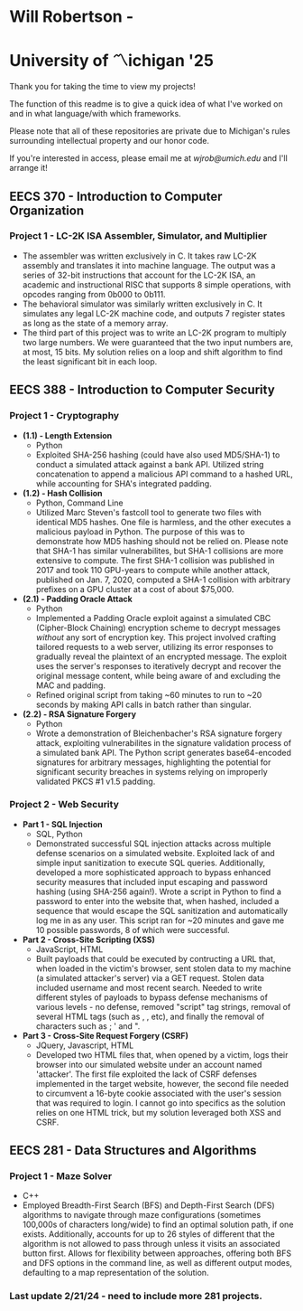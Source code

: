 
# Will Robertson - 
# University of 〽️ichigan '25
Thank you for taking the time to view my projects!

The function of this readme is to give a quick idea of what I've worked on and in what language/with which frameworks.

Please note that all of these repositories are private due to Michigan's rules surrounding intellectual property and our honor code.

If you're interested in access, please email me at _wjrob@umich.edu_ and I'll arrange it!









## EECS 370 - Introduction to Computer Organization
### Project 1 - LC-2K ISA Assembler, Simulator, and Multiplier
- The assembler was written exclusively in C. It takes raw LC-2K assembly and translates it into machine language. The output was a series of 32-bit instructions that account for the LC-2K ISA, an academic and instructional RISC that supports 8 simple operations, with opcodes ranging from 0b000 to 0b111.
- The behavioral simulator was similarly written exclusively in C. It simulates any legal LC-2K machine code, and outputs 7 register states as long as the state of a memory array.
- The third part of this project was to write an LC-2K program to multiply two large numbers. We were guaranteed that the two input numbers are, at most, 15 bits. My solution relies on a loop and shift algorithm to find the least significant bit in each loop.

## EECS 388 - Introduction to Computer Security
### Project 1 - Cryptography
-  **(1.1) - Length Extension**
    - Python
    - Exploited SHA-256 hashing (could have also used MD5/SHA-1) to conduct a simulated attack against a bank API. Utilized string concatenation to append a malicious API command to a hashed URL, while accounting for SHA's integrated padding.
- **(1.2) - Hash Collision**
    - Python, Command Line
    - Utilized Marc Steven's fastcoll tool to generate two files with identical MD5 hashes. One file is harmless, and the other executes a malicious payload in Python. The purpose of this was to demonstrate how MD5 hashing should not be relied on. Please note that SHA-1 has similar vulnerabilites, but SHA-1 collisions are more extensive to compute. The first SHA-1 collision was published in 2017 and took 110 GPU-years to compute while another attack, published on Jan. 7, 2020, computed a SHA-1 collision with arbitrary prefixes on a GPU cluster at a cost of about $75,000.
- **(2.1) - Padding Oracle Attack**
    - Python
    - Implemented a Padding Oracle exploit against a simulated CBC (Cipher-Block Chaining) encryption scheme to decrypt messages _without_ any sort of encryption key. This project involved crafting tailored requests to a web server, utilizing its error responses to gradually reveal the plaintext of an encrypted message. The exploit uses the server's responses to iteratively decrypt and recover the original message content, while being aware of and excluding the MAC and padding. 
    - Refined original script from taking ~60 minutes to run to ~20 seconds by making API calls in batch rather than singular.
- **(2.2) - RSA Signature Forgery**
    - Python
    - Wrote a demonstration of Bleichenbacher's RSA signature forgery attack, exploiting vulnerabilites in the signature validation process of a simulated bank API. The Python script generates base64-encoded signatures for arbitrary messages, highlighting the potential for significant security breaches in systems relying on improperly validated PKCS #1 v1.5 padding.
### Project 2 - Web Security
- **Part 1 - SQL Injection**
    - SQL, Python
    - Demonstrated successful SQL injection attacks across multiple defense scenarios on a simulated website. Exploited lack of and simple input sanitization to execute SQL queries. Additionally, developed a more sophisticated approach to bypass enhanced security measures that included input escaping and password hashing (using SHA-256 again!). Wrote a script in Python to find a password to enter into the website that, when hashed, included a sequence that would escape the SQL sanitization and automatically log me in as any user. This script ran for ~20 minutes and gave me 10 possible passwords, 8 of which were successful. 
- **Part 2 - Cross-Site Scripting (XSS)**
    - JavaScript, HTML
    - Built payloads that could be executed by contructing a URL that, when loaded in the victim's browser, sent stolen data to my machine (a simulated attacker's server) via a GET request. Stolen data included username and most recent search. Needed to write different styles of payloads to bypass defense mechanisms of various levels - no defense, removed "script" tag strings, removal of several HTML tags (such as <img>, <body>, etc), and finally the removal of characters such as ; ' and ".
- **Part 3 - Cross-Site Request Forgery (CSRF)**
    - JQuery, Javascript, HTML
    - Developed two HTML files that, when opened by a victim, logs their browser into our simulated website under an account named 'attacker'. The first file exploited the lack of CSRF defenses implemented in the target website, however, the second file needed to circumvent a 16-byte cookie associated with the user's session that was required to login. I cannot go into specifics as the solution relies on one HTML trick, but my solution leveraged both XSS and CSRF.

## EECS 281 - Data Structures and Algorithms
### Project 1 - Maze Solver
- C++
- Employed Breadth-First Search (BFS) and Depth-First Search (DFS) algorithms to navigate through maze configurations (sometimes 100,000s of characters long/wide) to find an optimal solution path, if one exists. Additionally, accounts for up to 26 styles of different that the algorithm is not allowed to pass through unless it visits an associated button first. Allows for flexibility between approaches, offering both BFS and DFS options in the command line, as well as different output modes, defaulting to a map representation of the solution.
### Last update 2/21/24 - need to include more 281 projects.

